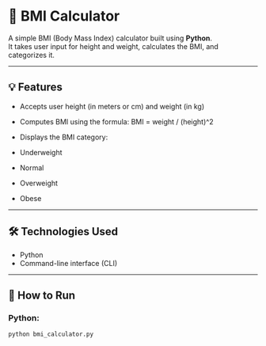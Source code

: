 # 🧮 BMI Calculator

A simple BMI (Body Mass Index) calculator built using **Python**.  
It takes user input for height and weight, calculates the BMI, and categorizes it.

---

## 💡 Features

- Accepts user height (in meters or cm) and weight (in kg)
- Computes BMI using the formula:
BMI = weight / (height)^2

- Displays the BMI category:
- Underweight
- Normal
- Overweight
- Obese

---

## 🛠 Technologies Used

- Python 
- Command-line interface (CLI)

---

## 🚀 How to Run

### Python:
```bash
python bmi_calculator.py
